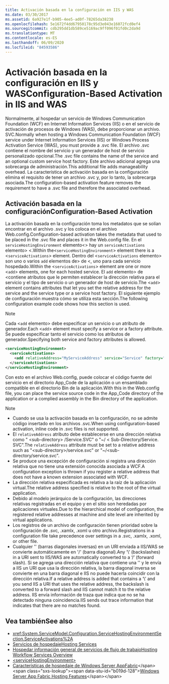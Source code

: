 ```yaml
---
title: Activación basada en la configuración en IIS y WAS
ms.date: 03/30/2017
ms.assetid: 6a927e1f-b905-4ee5-ad0f-78265da38238
ms.openlocfilehash: 5e1672f4dd67950178c95d3e043e16072fcd0ef4
ms.sourcegitcommit: cdb295dd1db589ce5169ac9ff096f01fd0c2da9d
ms.translationtype: MT
ms.contentlocale: es-ES
ms.lasthandoff: 06/09/2020
ms.locfileid: "84593586"
---
```

# <a name="configuration-based-activation-in-iis-and-was"></a><span data-ttu-id="b019d-102">Activación basada en la configuración en IIS y WAS</span><span class="sxs-lookup"><span data-stu-id="b019d-102">Configuration-Based Activation in IIS and WAS</span></span>

<span data-ttu-id="b019d-103">Normalmente, al hospedar un servicio de Windows Communication Foundation (WCF) en Internet Information Services (IIS) o en el servicio de activación de procesos de Windows (WAS), debe proporcionar un archivo. SVC.</span><span class="sxs-lookup"><span data-stu-id="b019d-103">Normally when hosting a Windows Communication Foundation (WCF) service under Internet Information Services (IIS) or Windows Process Activation Service (WAS), you must provide a .svc file.</span></span> <span data-ttu-id="b019d-104">El archivo .svc contiene el nombre del servicio y un generador de host de servicio personalizado opcional.</span><span class="sxs-lookup"><span data-stu-id="b019d-104">The .svc file contains the name of the service and an optional custom service host factory.</span></span> <span data-ttu-id="b019d-105">Este archivo adicional agrega una sobrecarga de administración.</span><span class="sxs-lookup"><span data-stu-id="b019d-105">This additional file adds manageability overhead.</span></span> <span data-ttu-id="b019d-106">La característica de activación basada en la configuración elimina el requisito de tener un archivo .svc y, por lo tanto, la sobrecarga asociada.</span><span class="sxs-lookup"><span data-stu-id="b019d-106">The configuration-based activation feature removes the requirement to have a .svc file and therefore the associated overhead.</span></span>

## <a name="configuration-based-activation"></a><span data-ttu-id="b019d-107">Activación basada en la configuración</span><span class="sxs-lookup"><span data-stu-id="b019d-107">Configuration-Based Activation</span></span>

<span data-ttu-id="b019d-108">La activación basada en la configuración toma los metadatos que se solían encontrar en el archivo .svc y los coloca en el archivo Web.config.</span><span class="sxs-lookup"><span data-stu-id="b019d-108">Configuration-based activation takes the metadata that used to be placed in the .svc file and places it in the Web.config file.</span></span> <span data-ttu-id="b019d-109">En el `serviceHostingEnvironment` elemento<> hay un `serviceActivations` elemento> <.</span><span class="sxs-lookup"><span data-stu-id="b019d-109">Within the<`serviceHostingEnvironment`> element there is a <`serviceActivations`> element.</span></span> <span data-ttu-id="b019d-110">Dentro del <`serviceActivations` elemento> son uno o varios `add` elementos de> de <, uno para cada servicio hospedado.</span><span class="sxs-lookup"><span data-stu-id="b019d-110">Within the <`serviceActivations`> element are one or more <`add`> elements, one for each hosted service.</span></span> <span data-ttu-id="b019d-111">El `add` elemento> de <contiene atributos que le permiten establecer la dirección relativa para el servicio y el tipo de servicio o un generador de host de servicio.</span><span class="sxs-lookup"><span data-stu-id="b019d-111">The <`add`> element contains attributes that let you set the relative address for the service and the service type or a service host factory.</span></span> <span data-ttu-id="b019d-112">El siguiente ejemplo de configuración muestra cómo se utiliza esta sección.</span><span class="sxs-lookup"><span data-stu-id="b019d-112">The following configuration example code shows how this section is used.</span></span>

> [!NOTE]
> <span data-ttu-id="b019d-113">Cada <`add` elemento> debe especificar un servicio o un atributo de generador.</span><span class="sxs-lookup"><span data-stu-id="b019d-113">Each <`add`> element must specify a service or a factory attribute.</span></span> <span data-ttu-id="b019d-114">Se puede especificar tanto el servicio como los atributos de generador.</span><span class="sxs-lookup"><span data-stu-id="b019d-114">Specifying both service and factory attributes is allowed.</span></span>

```xml
<serviceHostingEnvironment>
  <serviceActivations>
    <add relativeAddress="MyServiceAddress" service="Service" factory="MyServiceHostFactory"/>
  </serviceActivations>
</serviceHostingEnvironment>
```

 <span data-ttu-id="b019d-115">Con esto en el archivo Web.config, puede colocar el código fuente del servicio en el directorio App_Code de la aplicación o un ensamblado compatible en el directorio Bin de la aplicación.</span><span class="sxs-lookup"><span data-stu-id="b019d-115">With this in the Web.config file, you can place the service source code in the App_Code directory of the application or a complied assembly in the Bin directory of the application.</span></span>

> [!NOTE]
>
> - <span data-ttu-id="b019d-116">Cuando se usa la activación basada en la configuración, no se admite código insertado en los archivos .svc.</span><span class="sxs-lookup"><span data-stu-id="b019d-116">When using configuration-based activation, inline code in .svc files is not supported.</span></span>
> - <span data-ttu-id="b019d-117">El `relativeAddress` atributo debe establecerse en una dirección relativa como " \<sub-directory> /Service.SVC" o "~/ \< Sub-Directory/Service. SVC".</span><span class="sxs-lookup"><span data-stu-id="b019d-117">The `relativeAddress` attribute must be set to a relative address such as "\<sub-directory>/service.svc" or "~/\<sub-directory/service.svc".</span></span>
> - <span data-ttu-id="b019d-118">Se produce una excepción de configuración si registra una dirección relativa que no tiene una extensión conocida asociada a WCF.</span><span class="sxs-lookup"><span data-stu-id="b019d-118">A configuration exception is thrown if you register a relative address that does not have a known extension associated with WCF.</span></span>
> - <span data-ttu-id="b019d-119">La dirección relativa especificada es relativa a la raíz de la aplicación virtual.</span><span class="sxs-lookup"><span data-stu-id="b019d-119">The relative address specified is relative to the root of the virtual application.</span></span>
> - <span data-ttu-id="b019d-120">Debido al modelo jerárquico de la configuración, las direcciones relativas registradas en el equipo y en el sitio son heredadas por aplicaciones virtuales.</span><span class="sxs-lookup"><span data-stu-id="b019d-120">Due to the hierarchical model of configuration, the registered relative addresses at machine and site level are inherited by virtual applications.</span></span>
> - <span data-ttu-id="b019d-121">Los registros de un archivo de configuración tienen prioridad sobre la configuración de .svc, .xamlx, .xoml u otro archivo.</span><span class="sxs-lookup"><span data-stu-id="b019d-121">Registrations in a configuration file take precedence over settings in a .svc, .xamlx, .xoml, or other file.</span></span>
> - <span data-ttu-id="b019d-122">Cualquier '\' (barras diagonales inversas) en un URI enviada a IIS/WAS se convierte automáticamente en '/' (barra diagonal).</span><span class="sxs-lookup"><span data-stu-id="b019d-122">Any ‘\’ (backslashes) in a URI sent to IIS/WAS are automatically converted to a ‘/’ (forward slash).</span></span> <span data-ttu-id="b019d-123">Si se agrega una dirección relativa que contiene una '\' y le envía a IIS un URI que usa la dirección relativa, la barra diagonal inversa se convierte en una barra diagonal e IIS no puede hacerla coincidir con la dirección relativa.</span><span class="sxs-lookup"><span data-stu-id="b019d-123">If a relative address is added that contains a ‘\’ and you send IIS a URI that uses the relative address, the backslash is converted to a forward slash and IIS cannot match it to the relative address.</span></span> <span data-ttu-id="b019d-124">IIS envía información de traza que indica que no se ha detectado ninguna coincidencia.</span><span class="sxs-lookup"><span data-stu-id="b019d-124">IIS sends out trace information that indicates that there are no matches found.</span></span>

## <a name="see-also"></a><span data-ttu-id="b019d-125">Vea también</span><span class="sxs-lookup"><span data-stu-id="b019d-125">See also</span></span>

- <xref:System.ServiceModel.Configuration.ServiceHostingEnvironmentSection.ServiceActivations%2A>
- [<span data-ttu-id="b019d-126">Servicios de hospedaje</span><span class="sxs-lookup"><span data-stu-id="b019d-126">Hosting Services</span></span>](../hosting-services.md)
- [<span data-ttu-id="b019d-127">Hospedar información general de servicios de flujo de trabajo</span><span class="sxs-lookup"><span data-stu-id="b019d-127">Hosting Workflow Services Overview</span></span>](hosting-workflow-services-overview.md)
- [\<serviceHostingEnvironment>](../../configure-apps/file-schema/wcf/servicehostingenvironment.md)
- <span data-ttu-id="b019d-128">[Características de hospedaje de Windows Server AppFabric](https://docs.microsoft.com/previous-versions/appfabric/ee677189(v=azure.10))</span><span class="sxs-lookup"><span data-stu-id="b019d-128">[Windows Server App Fabric Hosting Features](https://docs.microsoft.com/previous-versions/appfabric/ee677189(v=azure.10))</span></span>
